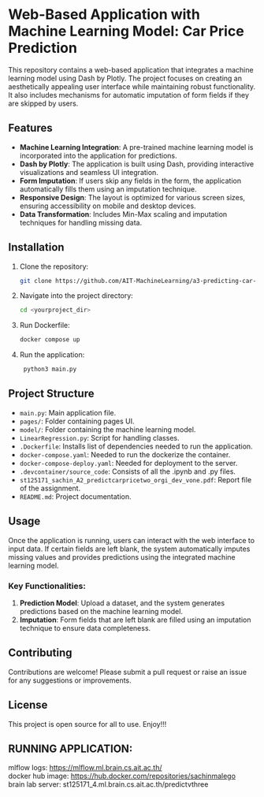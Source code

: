 # Web-Based Application with Machine Learning Model: Car Price Prediction

This repository contains a web-based application that integrates a machine learning model using Dash by Plotly. The project focuses on creating an aesthetically appealing user interface while maintaining robust functionality. It also includes mechanisms for automatic imputation of form fields if they are skipped by users.

## Features

- **Machine Learning Integration**: A pre-trained machine learning model is incorporated into the application for predictions.
- **Dash by Plotly**: The application is built using Dash, providing interactive visualizations and seamless UI integration.
- **Form Imputation**: If users skip any fields in the form, the application automatically fills them using an imputation technique.
- **Responsive Design**: The layout is optimized for various screen sizes, ensuring accessibility on mobile and desktop devices.
- **Data Transformation**: Includes Min-Max scaling and imputation techniques for handling missing data.

## Installation

1. Clone the repository:
   ```bash
   git clone https://github.com/AIT-MachineLearning/a3-predicting-car-prices-sachinmalego.git

2. Navigate into the project directory:
   ```bash
   cd <yourproject_dir>

3. Run Dockerfile:
   ```bash
   docker compose up

4. Run the application:
   ```bash
    python3 main.py

## Project Structure

- `main.py`: Main application file.
- `pages/`: Folder containing pages UI.
- `model/`: Folder containing the machine learning model.
- `LinearRegression.py`: Script for handling classes.
- `.Dockerfile`: Installs list of dependencies needed to run the application.
- `docker-compose.yaml`: Needed to run the dockerize the container.
- `docker-compose-deploy.yaml`: Needed for deployment to the server.
- `.devcontainer/source_code`: Consists of all the .ipynb and .py files.
- `st125171_sachin_A2_predictcarpricetwo_orgi_dev_vone.pdf`: Report file of the assignment.
- `README.md`: Project documentation.

## Usage

Once the application is running, users can interact with the web interface to input data. If certain fields are left blank, the system automatically imputes missing values and provides predictions using the integrated machine learning model.

### Key Functionalities:

1. **Prediction Model**: Upload a dataset, and the system generates predictions based on the machine learning model.
2. **Imputation**: Form fields that are left blank are filled using an imputation technique to ensure data completeness.

## Contributing

Contributions are welcome! Please submit a pull request or raise an issue for any suggestions or improvements.

## License

This project is open source for all to use. Enjoy!!!

## RUNNING APPLICATION:
mlflow logs: https://mlflow.ml.brain.cs.ait.ac.th/   
docker hub image: https://hub.docker.com/repositories/sachinmalego  
brain lab server: st125171_4.ml.brain.cs.ait.ac.th/predictvthree
